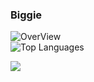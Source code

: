 ### Biggie

![OverView](https://github-readme-stats.vercel.app/api?username=biggiemedium&show_icons=true&theme=vue&count_private=true)
<br/>
![Top Languages](https://github-readme-stats.vercel.app/api/top-langs/?username=biggiemedium&theme=vue&langs_count=8&layout=compact)


![](https://komarev.com/ghpvc/?username=your-github-biggiemedium)

<!--
**biggiemedium/biggiemedium** is a ✨ _special_ ✨ repository because its `README.md` (this file) appears on your GitHub profile.



Here are some ideas to get you started:

- Im currently working on Frost Client which was a client I started for fun
- You Cant contact me on Discord @px#7685
